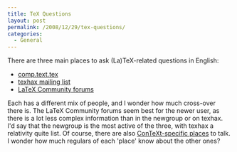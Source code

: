 ```yaml
---
title: TeX Questions
layout: post
permalink: /2008/12/29/tex-questions/
categories:
  - General
---
```

There are three main places to ask (La)TeX-related questions in English:

- [comp.text.tex](http://groups.google.com/group/comp.text.tex/topics)
- [texhax mailing list](https://tug.org/mailman/listinfo/texhax)
- [LaTeX Community forums](http://latex-community.org/)

Each has a different mix of people, and I wonder how much cross-over there is. The LaTeX Community forums seem best for the newer user, as there is a lot less complex information than in the newgroup or on texhax. I'd say that the newgroup is the most active of the three, with texhax a relativity quite list. Of course, there are also [ConTeXt-specific places](http://wiki.contextgarden.net/ConTeXt_Mailing_Lists) to talk. I wonder how much regulars of each 'place' know about the other ones?
